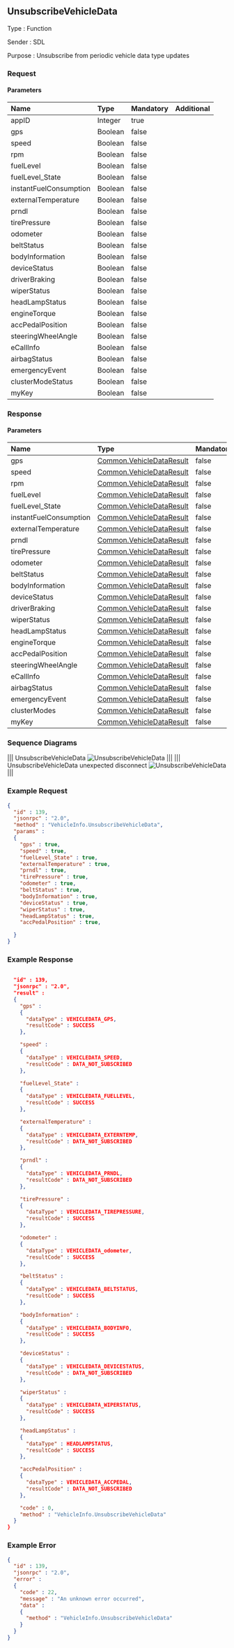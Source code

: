 ## UnsubscribeVehicleData

Type
: Function

Sender
: SDL

Purpose
: Unsubscribe from periodic vehicle data type updates

### Request

#### Parameters

|Name|Type|Mandatory|Additional|
|:---|:---|:--------|:---------|
|appID|Integer|true||
|gps|Boolean|false||
|speed|Boolean|false||
|rpm|Boolean|false||
|fuelLevel|Boolean|false||
|fuelLevel_State|Boolean|false||
|instantFuelConsumption|Boolean|false||
|externalTemperature|Boolean|false||
|prndl|Boolean|false||
|tirePressure|Boolean|false||
|odometer|Boolean|false||
|beltStatus|Boolean|false||
|bodyInformation|Boolean|false||
|deviceStatus|Boolean|false||
|driverBraking|Boolean|false||
|wiperStatus|Boolean|false||
|headLampStatus|Boolean|false||
|engineTorque|Boolean|false||
|accPedalPosition|Boolean|false||
|steeringWheelAngle|Boolean|false||
|eCallInfo|Boolean|false||
|airbagStatus|Boolean|false||
|emergencyEvent|Boolean|false||
|clusterModeStatus|Boolean|false||
|myKey|Boolean|false||

### Response

#### Parameters

|Name|Type|Mandatory|Additional|
|:---|:---|:--------|:---------|
|gps|[Common.VehicleDataResult](../../common/structs/index.md#vehicledataresult)|false||
|speed|[Common.VehicleDataResult](../../common/structs/index.md#vehicledataresult)|false||
|rpm|[Common.VehicleDataResult](../../common/structs/index.md#vehicledataresult)|false||
|fuelLevel|[Common.VehicleDataResult](../../common/structs/index.md#vehicledataresult)|false||
|fuelLevel_State|[Common.VehicleDataResult](../../common/structs/index.md#vehicledataresult)|false||
|instantFuelConsumption|[Common.VehicleDataResult](../../common/structs/index.md#vehicledataresult)|false||
|externalTemperature|[Common.VehicleDataResult](../../common/structs/index.md#vehicledataresult)|false||
|prndl|[Common.VehicleDataResult](../../common/structs/index.md#vehicledataresult)|false||
|tirePressure|[Common.VehicleDataResult](../../common/structs/index.md#vehicledataresult)|false||
|odometer|[Common.VehicleDataResult](../../common/structs/index.md#vehicledataresult)|false||
|beltStatus|[Common.VehicleDataResult](../../common/structs/index.md#vehicledataresult)|false||
|bodyInformation|[Common.VehicleDataResult](../../common/structs/index.md#vehicledataresult)|false||
|deviceStatus|[Common.VehicleDataResult](../../common/structs/index.md#vehicledataresult)|false||
|driverBraking|[Common.VehicleDataResult](../../common/structs/index.md#vehicledataresult)|false||
|wiperStatus|[Common.VehicleDataResult](../../common/structs/index.md#vehicledataresult)|false||
|headLampStatus|[Common.VehicleDataResult](../../common/structs/index.md#vehicledataresult)|false||
|engineTorque|[Common.VehicleDataResult](../../common/structs/index.md#vehicledataresult)|false||
|accPedalPosition|[Common.VehicleDataResult](../../common/structs/index.md#vehicledataresult)|false||
|steeringWheelAngle|[Common.VehicleDataResult](../../common/structs/index.md#vehicledataresult)|false||
|eCallInfo|[Common.VehicleDataResult](../../common/structs/index.md#vehicledataresult)|false||
|airbagStatus|[Common.VehicleDataResult](../../common/structs/index.md#vehicledataresult)|false||
|emergencyEvent|[Common.VehicleDataResult](../../common/structs/index.md#vehicledataresult)|false||
|clusterModes|[Common.VehicleDataResult](../../common/structs/index.md#vehicledataresult)|false||
|myKey|[Common.VehicleDataResult](../../common/structs/index.md#vehicledataresult)|false||

### Sequence Diagrams
|||
UnsubscribeVehicleData
![UnsubscribeVehicleData](./assets/UnsubscribeVehicleData.jpg)
|||
|||
UnsubscribeVehicleData unexpected disconnect
![UnsubscribeVehicleData](./assets/UnsubscribeVehicleDataDisconnect.jpg)
|||

### Example Request

```json
{
  "id" : 139,
  "jsonrpc" : "2.0",
  "method" : "VehicleInfo.UnsubscribeVehicleData",
  "params" :
  {
    "gps" : true,
    "speed" : true,
    "fuelLevel_State" : true,
    "externalTemperature" : true,
    "prndl" : true,
    "tirePressure" : true,
    "odometer" : true,
    "beltStatus" : true,
    "bodyInformation" : true,
    "deviceStatus" : true,
    "wiperStatus" : true,
    "headLampStatus" : true,
    "accPedalPosition" : true,

  }
}
```
### Example Response

```json

  "id" : 139,
  "jsonrpc" : "2.0",
  "result" :
  {
    "gps" :
    {
      "dataType" : VEHICLEDATA_GPS,
      "resultCode" : SUCCESS
    },

    "speed" :
    {
      "dataType" : VEHICLEDATA_SPEED,
      "resultCode" : DATA_NOT_SUBSCRIBED
    },

    "fuelLevel_State" :
    {
      "dataType" : VEHICLEDATA_FUELLEVEL,
      "resultCode" : SUCCESS
    },

    "externalTemperature" :
    {
      "dataType" : VEHICLEDATA_EXTERNTEMP,
      "resultCode" : DATA_NOT_SUBSCRIBED
    },

    "prndl" :
    {
      "dataType" : VEHICLEDATA_PRNDL,
      "resultCode" : DATA_NOT_SUBSCRIBED
    },

    "tirePressure" :
    {
      "dataType" : VEHICLEDATA_TIREPRESSURE,
      "resultCode" : SUCCESS
    },

    "odometer" :
    {
      "dataType" : VEHICLEDATA_odometer,
      "resultCode" : SUCCESS
    },

    "beltStatus" :
    {
      "dataType" : VEHICLEDATA_BELTSTATUS,
      "resultCode" : SUCCESS
    },

    "bodyInformation" :
    {
      "dataType" : VEHICLEDATA_BODYINFO,
      "resultCode" : SUCCESS
    },

    "deviceStatus" :
    {
      "dataType" : VEHICLEDATA_DEVICESTATUS,
      "resultCode" : DATA_NOT_SUBSCRIBED
    },

    "wiperStatus" :
    {
      "dataType" : VEHICLEDATA_WIPERSTATUS,
      "resultCode" : SUCCESS
    },

    "headLampStatus" :
    {
      "dataType" : HEADLAMPSTATUS,
      "resultCode" : SUCCESS
    },

    "accPedalPosition" :
    {
      "dataType" : VEHICLEDATA_ACCPEDAL,
      "resultCode" : DATA_NOT_SUBSCRIBED
    },

    "code" : 0,
    "method" : "VehicleInfo.UnsubscribeVehicleData"
  }
}
```

### Example Error

```json
{
  "id" : 139,
  "jsonrpc" : "2.0",
  "error" :
  {
    "code" : 22,
    "message" : "An unknown error occurred",
    "data" :
    {
      "method" : "VehicleInfo.UnsubscribeVehicleData"
    }
  }
}
```
